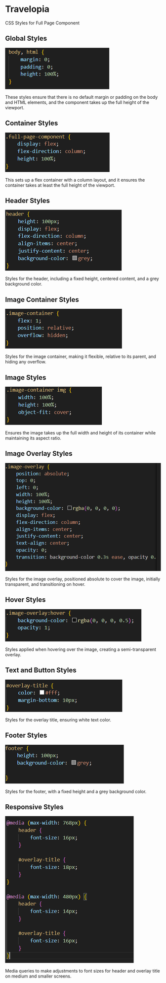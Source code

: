 # Travelopia

CSS Styles for Full Page Component

## Global Styles

![Body](./images/body.png)

These styles ensure that there is no default margin or padding on the body and HTML elements, and the component takes up the full height of the viewport.

## Container Styles

![Full Page Component](./images/full%20page.png)

This sets up a flex container with a column layout, and it ensures the container takes at least the full height of the viewport.

## Header Styles

![Header](./images/header.png)

Styles for the header, including a fixed height, centered content, and a grey background color.

## Image Container Styles

![Image Div](./images/image%20div.png)

Styles for the image container, making it flexible, relative to its parent, and hiding any overflow.

## Image Styles

![Image](./images/image.png)

Ensures the image takes up the full width and height of its container while maintaining its aspect ratio.

## Image Overlay Styles

![Image Overlay](./images/overlay.png)

Styles for the image overlay, positioned absolute to cover the image, initially transparent, and transitioning on hover.

## Hover Styles

![Image hover](./images/hover.png)

Styles applied when hovering over the image, creating a semi-transparent overlay.

## Text and Button Styles

![Title](./images/title.png)

Styles for the overlay title, ensuring white text color.

## Footer Styles

![Footer](./images/footer.png)

Styles for the footer, with a fixed height and a grey background color.

## Responsive Styles

![Media Query](./images/media%20query.png)

Media queries to make adjustments to font sizes for header and overlay title on medium and smaller screens.
